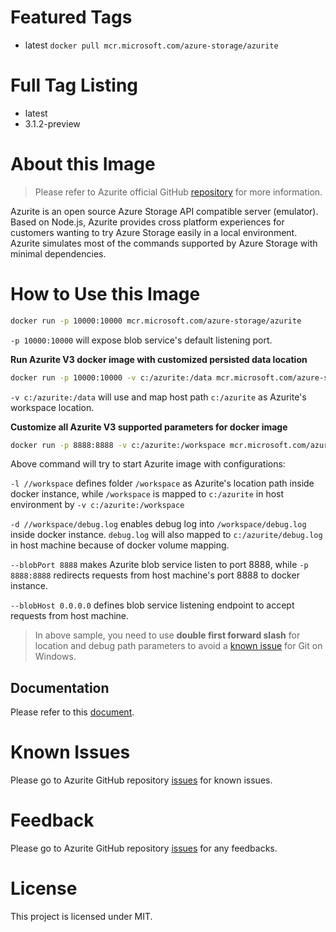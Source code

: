 # Featured Tags

- latest
  `docker pull mcr.microsoft.com/azure-storage/azurite`

# Full Tag Listing

- latest
- 3.1.2-preview

# About this Image

> Please refer to Azurite official GitHub [repository](https://github.com/Azure/Azurite) for more information.

Azurite is an open source Azure Storage API compatible server (emulator). Based on Node.js, Azurite provides cross platform experiences for customers wanting to try Azure Storage easily in a local environment. Azurite simulates most of the commands supported by Azure Storage with minimal dependencies.

# How to Use this Image

```bash
docker run -p 10000:10000 mcr.microsoft.com/azure-storage/azurite
```

`-p 10000:10000` will expose blob service's default listening port.

**Run Azurite V3 docker image with customized persisted data location**

```bash
docker run -p 10000:10000 -v c:/azurite:/data mcr.microsoft.com/azure-storage/azurite
```

`-v c:/azurite:/data` will use and map host path `c:/azurite` as Azurite's workspace location.

**Customize all Azurite V3 supported parameters for docker image**

```bash
docker run -p 8888:8888 -v c:/azurite:/workspace mcr.microsoft.com/azure-storage/azurite azurite -l /workspace -d /workspace/debug.log --blobPort 8888 --blobHost 0.0.0.0
```

Above command will try to start Azurite image with configurations:

`-l //workspace` defines folder `/workspace` as Azurite's location path inside docker instance, while `/workspace` is mapped to `c:/azurite` in host environment by `-v c:/azurite:/workspace`

`-d //workspace/debug.log` enables debug log into `/workspace/debug.log` inside docker instance. `debug.log` will also mapped to `c:/azurite/debug.log` in host machine because of docker volume mapping.

`--blobPort 8888` makes Azurite blob service listen to port 8888, while `-p 8888:8888` redirects requests from host machine's port 8888 to docker instance.

`--blobHost 0.0.0.0` defines blob service listening endpoint to accept requests from host machine.

> In above sample, you need to use **double first forward slash** for location and debug path parameters to avoid a [known issue](https://stackoverflow.com/questions/48427366/docker-build-command-add-c-program-files-git-to-the-path-passed-as-build-argu) for Git on Windows.

## Documentation

Please refer to this [document](https://github.com/Azure/Azurite/blob/master/README.md).

# Known Issues

Please go to Azurite GitHub repository [issues](https://github.com/Azure/Azurite/issues) for known issues.

# Feedback

Please go to Azurite GitHub repository [issues](https://github.com/Azure/Azurite/issues) for any feedbacks.

# License

This project is licensed under MIT.
